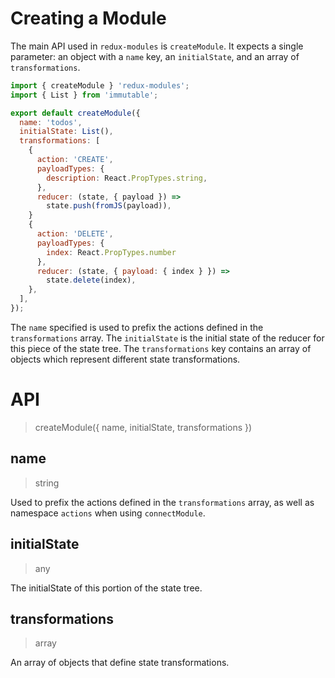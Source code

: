 # Creating a Module

The main API used in `redux-modules` is `createModule`. It expects a single parameter: an object with a `name` key, an `initialState`, and an array of `transformations`.

```js
import { createModule } 'redux-modules';
import { List } from 'immutable';

export default createModule({
  name: 'todos',
  initialState: List(),
  transformations: [
    {
      action: 'CREATE',
      payloadTypes: {
        description: React.PropTypes.string,
      },
      reducer: (state, { payload }) =>
        state.push(fromJS(payload)),
    }
    {
      action: 'DELETE',
      payloadTypes: {
        index: React.PropTypes.number
      },
      reducer: (state, { payload: { index } }) => 
        state.delete(index),
    },
  ],
});
```

The `name` specified is used to prefix the actions defined in the `transformations` array. The `initialState` is the initial state of the reducer for this piece of the state tree. The `transformations` key contains an array of objects which represent different state transformations.

# API
> createModule({ name, initialState, transformations })

## name
> string

Used to prefix the actions defined in the `transformations` array, as well as namespace `actions` when using `connectModule`.

## initialState
> any

The initialState of this portion of the state tree.

## transformations
> array

An array of objects that define state transformations.